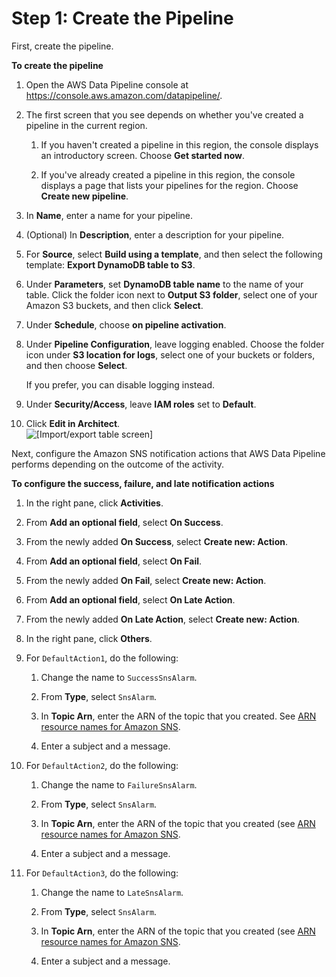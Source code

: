 # Step 1: Create the Pipeline<a name="dp-importexport-ddb-console-start2"></a>

First, create the pipeline\.

**To create the pipeline**

1. Open the AWS Data Pipeline console at [https://console\.aws\.amazon\.com/datapipeline/](https://console.aws.amazon.com/datapipeline/)\.

1. The first screen that you see depends on whether you've created a pipeline in the current region\.

   1. If you haven't created a pipeline in this region, the console displays an introductory screen\. Choose **Get started now**\.

   1. If you've already created a pipeline in this region, the console displays a page that lists your pipelines for the region\. Choose **Create new pipeline**\.

1. In **Name**, enter a name for your pipeline\.

1. \(Optional\) In **Description**, enter a description for your pipeline\.

1. For **Source**, select **Build using a template**, and then select the following template: **Export DynamoDB table to S3**\.

1. Under **Parameters**, set **DynamoDB table name** to the name of your table\. Click the folder icon next to **Output S3 folder**, select one of your Amazon S3 buckets, and then click **Select**\.

1. Under **Schedule**, choose **on pipeline activation**\.

1. Under **Pipeline Configuration**, leave logging enabled\. Choose the folder icon under **S3 location for logs**, select one of your buckets or folders, and then choose **Select**\.

   If you prefer, you can disable logging instead\.

1. Under **Security/Access**, leave **IAM roles** set to **Default**\.

1. Click **Edit in Architect**\.  
![\[Import/export table screen\]](http://docs.aws.amazon.com/datapipeline/latest/DeveloperGuide/images/dp-ddb-export-template.png)

Next, configure the Amazon SNS notification actions that AWS Data Pipeline performs depending on the outcome of the activity\.

**To configure the success, failure, and late notification actions**

1. In the right pane, click **Activities**\.

1. From **Add an optional field**, select **On Success**\.

1. From the newly added **On Success**, select **Create new: Action**\.

1. From **Add an optional field**, select **On Fail**\.

1. From the newly added **On Fail**, select **Create new: Action**\.

1. From **Add an optional field**, select **On Late Action**\.

1. From the newly added **On Late Action**, select **Create new: Action**\.

1. In the right pane, click **Others**\.

1. For `DefaultAction1`, do the following:

   1. Change the name to `SuccessSnsAlarm`\.

   1. From **Type**, select `SnsAlarm`\.

   1. In **Topic Arn**, enter the ARN of the topic that you created\. See [ARN resource names for Amazon SNS](https://docs.aws.amazon.com/general/latest/gr/aws-arns-and-namespaces.html#arn-syntax-sns)\.

   1. Enter a subject and a message\.

1. For `DefaultAction2`, do the following:

   1. Change the name to `FailureSnsAlarm`\.

   1. From **Type**, select `SnsAlarm`\.

   1. In **Topic Arn**, enter the ARN of the topic that you created \(see [ARN resource names for Amazon SNS](https://docs.aws.amazon.com/general/latest/gr/aws-arns-and-namespaces.html#arn-syntax-sns)\.

   1. Enter a subject and a message\.

1. For `DefaultAction3`, do the following: 

   1. Change the name to `LateSnsAlarm`\.

   1. From **Type**, select `SnsAlarm`\.

   1. In **Topic Arn**, enter the ARN of the topic that you created \(see [ARN resource names for Amazon SNS](https://docs.aws.amazon.com/general/latest/gr/aws-arns-and-namespaces.html#arn-syntax-sns)\.

   1. Enter a subject and a message\.